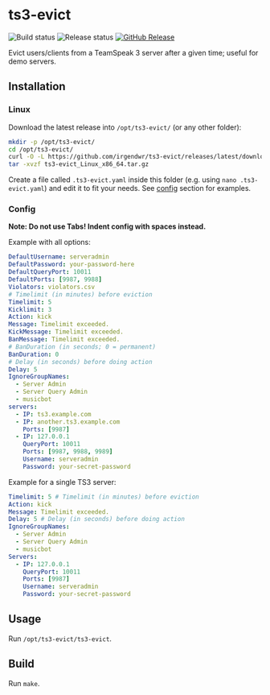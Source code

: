 # ts3-evict

![Build status](https://github.com/irgendwr/ts3-evict/workflows/build/badge.svg)
![Release status](https://github.com/irgendwr/ts3-evict/workflows/release/badge.svg)
[![GitHub Release](https://img.shields.io/github/release/irgendwr/ts3-evict.svg)](https://github.com/irgendwr/ts3-evict/releases)

Evict users/clients from a TeamSpeak 3 server after a given time; useful for demo servers.

## Installation

### Linux

Download the latest release into `/opt/ts3-evict/` (or any other folder):

```bash
mkdir -p /opt/ts3-evict/
cd /opt/ts3-evict/
curl -O -L https://github.com/irgendwr/ts3-evict/releases/latest/download/ts3-evict_Linux_x86_64.tar.gz
tar -xvzf ts3-evict_Linux_x86_64.tar.gz
```

Create a file called `.ts3-evict.yaml` inside this folder (e.g. using `nano .ts3-evict.yaml`) and edit it to fit your needs.
See [config](#config) section for examples.

### Config

**Note: Do not use Tabs! Indent config with spaces instead.**

Example with all options:

```yaml
DefaultUsername: serveradmin
DefaultPassword: your-password-here
DefaultQueryPort: 10011
DefaultPorts: [9987, 9988]
Violators: violators.csv
# Timelimit (in minutes) before eviction 
Timelimit: 5
Kicklimit: 3
Action: kick
Message: Timelimit exceeded.
KickMessage: Timelimit exceeded.
BanMessage: Timelimit exceeded.
# BanDuration (in seconds; 0 = permanent)
BanDuration: 0
# Delay (in seconds) before doing action
Delay: 5
IgnoreGroupNames:
  - Server Admin
  - Server Query Admin
  - musicbot
servers:
  - IP: ts3.example.com
  - IP: another.ts3.example.com
    Ports: [9987]
  - IP: 127.0.0.1
    QueryPort: 10011
    Ports: [9987, 9988, 9989]
    Username: serveradmin
    Password: your-secret-password
```

Example for a single TS3 server:

```yaml
Timelimit: 5 # Timelimit (in minutes) before eviction 
Action: kick
Message: Timelimit exceeded.
Delay: 5 # Delay (in seconds) before doing action
IgnoreGroupNames:
  - Server Admin
  - Server Query Admin
  - musicbot
Servers:
  - IP: 127.0.0.1
    QueryPort: 10011
    Ports: [9987]
    Username: serveradmin
    Password: your-secret-password
```

## Usage

Run `/opt/ts3-evict/ts3-evict`.

## Build

Run `make`.

